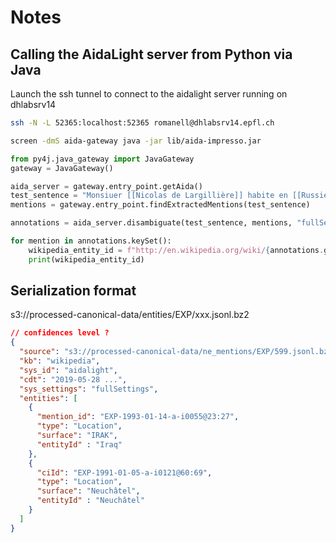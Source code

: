 # Notes

## Calling the AidaLight server from Python via Java

Launch the ssh tunnel to connect to the aidalight server running on dhlabsrv14

```bash
ssh -N -L 52365:localhost:52365 romanell@dhlabsrv14.epfl.ch
```

```bash
screen -dmS aida-gateway java -jar lib/aida-impresso.jar
```


```python
from py4j.java_gateway import JavaGateway
gateway = JavaGateway()

aida_server = gateway.entry_point.getAida()
test_sentence = "Monsiuer [[Nicolas de Largillière]] habite en [[Russie]] ou [[non so dove]]."
mentions = gateway.entry_point.findExtractedMentions(test_sentence)

annotations = aida_server.disambiguate(test_sentence, mentions, "fullSettings")

for mention in annotations.keySet():
    wikipedia_entity_id = f"http://en.wikipedia.org/wiki/{annotations.get(mention).getName()}"
    print(wikipedia_entity_id)
```


## Serialization format

s3://processed-canonical-data/entities/EXP/xxx.jsonl.bz2

```json
// confidences level ?
{
  "source": "s3://processed-canonical-data/ne_mentions/EXP/599.jsonl.bz2",
  "kb": "wikipedia",
  "sys_id": "aidalight",
  "cdt": "2019-05-28 ...",
  "sys_settings": "fullSettings",
  "entities": [
    {
      "mention_id": "EXP-1993-01-14-a-i0055@23:27",
      "type": "Location",
      "surface": "IRAK",
      "entityId" : "Iraq"
    },
    {
      "ciId": "EXP-1991-01-05-a-i0121@60:69",
      "type": "Location",
      "surface": "Neuchâtel",
      "entityId" : "Neuchâtel"
    }
  ]
}
```
